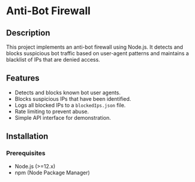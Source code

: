 # Anti-Bot Firewall

## Description
This project implements an anti-bot firewall using Node.js. It detects and blocks suspicious bot traffic based on user-agent patterns and maintains a blacklist of IPs that are denied access.

## Features
- Detects and blocks known bot user agents.
- Blocks suspicious IPs that have been identified.
- Logs all blocked IPs to a `blockedIps.json` file.
- Rate limiting to prevent abuse.
- Simple API interface for demonstration.

## Installation

### Prerequisites
- Node.js (>=12.x)
- npm (Node Package Manager)
